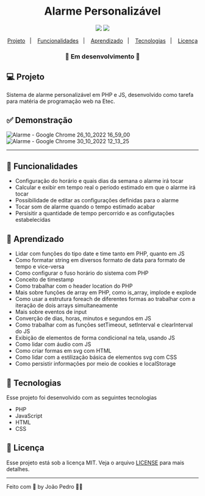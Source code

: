 <h1 align="center">
  Alarme Personalizável
</h1>

<p align="center">
  <img src="https://img.shields.io/badge/last%20commit-november-blue" />
  <img src="https://img.shields.io/badge/license-MIT-success"/>
</p>

<p align="center">
  <a href="#-projeto">Projeto</a>&nbsp;&nbsp;&nbsp;|&nbsp;&nbsp;&nbsp;
  <a href="#-funcionalidades">Funcionalidades</a>&nbsp;&nbsp;&nbsp;|&nbsp;&nbsp;&nbsp;
  <a href="#-aprendizado">Aprendizado</a>&nbsp;&nbsp;&nbsp;|&nbsp;&nbsp;&nbsp;
  <a href="#-tecnologias">Tecnologias</a>&nbsp;&nbsp;&nbsp;|&nbsp;&nbsp;&nbsp;
  <a href="#-licença">Licença</a>
</p>

<h3 align="center"> 
🚧  Em desenvolvimento  🚧
</h3>

## 💻 Projeto

Sistema de alarme personalizável em PHP e JS, desenvolvido como tarefa para matéria de programação web na Etec.

## ✅ Demonstração

![Alarme - Google Chrome 26_10_2022 16_59_00](https://user-images.githubusercontent.com/93893533/198882645-a6a7dd82-32e2-4d2a-8c7f-6195e34add70.png)
![Alarme - Google Chrome 30_10_2022 12_13_25](https://user-images.githubusercontent.com/93893533/198886325-d28be3b7-b6ef-4002-9790-a62660aad99e.png)


<hr>

## 🔗 Funcionalidades

- Configuração do horário e quais dias da semana o alarme irá tocar
- Calcular e exibir em tempo real o período estimado em que o alarme irá tocar
- Possibilidade de editar as configurações definidas para o alarme
- Tocar som de alarme quando o tempo estimado acabar
- Persisitir a quantidade de tempo percorrido e as configutações estabelecidas

## 📖 Aprendizado

- Lidar com funções do tipo date e time tanto em PHP, quanto em JS
- Como formatar string em diversos formato de data para formato de tempo e vice-versa
- Como configurar o fuso horário do sistema com PHP
- Conceito de timestamp
- Como trabalhar com o header location do PHP
- Mais sobre funções de array em PHP, como is_array, implode e explode
- Como usar a estrutura foreach de diferentes formas ao trabalhar com a iteração de dois arrays simultaneamente
- Mais sobre eventos de input
- Converção de dias, horas, minutos e segundos em JS
- Como trabalhar com as funções setTimeout, setInterval e clearInterval do JS
- Exibição de elementos de forma condicional na tela, usando JS
- Como lidar com áudio com JS
- Como criar formas em svg com HTML
- Como lidar com a estilização básica de elementos svg com CSS
- Como persistir informações por meio de cookies e localStorage

## 🚀 Tecnologias

Esse projeto foi desenvolvido com as seguintes tecnologias

- PHP
- JavaScript
- HTML
- CSS

## :memo: Licença

Esse projeto está sob a licença MIT. Veja o arquivo [LICENSE](LICENSE) para mais detalhes.

---

Feito com 💜 by João Pedro 👋🏻
